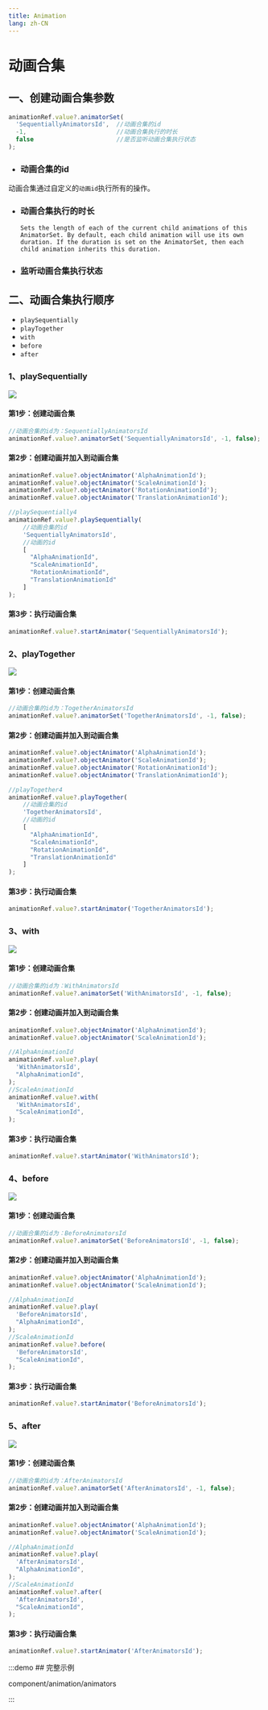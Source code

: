 ```yaml
---
title: Animation
lang: zh-CN
---
```


# 动画合集

## 一、创建动画合集参数

```js
animationRef.value?.animatorSet(
  'SequentiallyAnimatorsId',  //动画合集的id
  -1,                         //动画合集执行的时长
  false                       //是否监听动画合集执行状态
);
```

* ### 动画合集的id

动画合集通过自定义的`动画id`执行所有的操作。

* ### 动画合集执行的时长
  `Sets the length of each of the current child animations of this AnimatorSet. By default, each child animation will use its own duration. If the duration is set on the AnimatorSet, then each child animation inherits this duration.`

* ### 监听动画合集执行状态

## 二、动画合集执行顺序

* `playSequentially`
* `playTogether`
* `with`
* `before`
* `after`

### 1、playSequentially

<img src="/component/animation/animators_play_sequentially.gif" />

#### 第1步：创建动画合集

```js
//动画合集的id为：SequentiallyAnimatorsId
animationRef.value?.animatorSet('SequentiallyAnimatorsId', -1, false);
```

#### 第2步：创建动画并加入到动画合集

``` js
animationRef.value?.objectAnimator('AlphaAnimationId');
animationRef.value?.objectAnimator('ScaleAnimationId');
animationRef.value?.objectAnimator('RotationAnimationId');
animationRef.value?.objectAnimator('TranslationAnimationId');

//playSequentially4
animationRef.value?.playSequentially(
    //动画合集的id
    'SequentiallyAnimatorsId',
    //动画的id
    [
      "AlphaAnimationId",
      "ScaleAnimationId",
      "RotationAnimationId",
      "TranslationAnimationId"
    ]
);

```

#### 第3步：执行动画合集

```js
animationRef.value?.startAnimator('SequentiallyAnimatorsId');
```

### 2、playTogether

<img src="/component/animation/animators_play_together.gif" />

#### 第1步：创建动画合集

```js
//动画合集的id为：TogetherAnimatorsId
animationRef.value?.animatorSet('TogetherAnimatorsId', -1, false);
```

#### 第2步：创建动画并加入到动画合集

``` js
animationRef.value?.objectAnimator('AlphaAnimationId');
animationRef.value?.objectAnimator('ScaleAnimationId');
animationRef.value?.objectAnimator('RotationAnimationId');
animationRef.value?.objectAnimator('TranslationAnimationId');

//playTogether4
animationRef.value?.playTogether(
    //动画合集的id
    'TogetherAnimatorsId',
    //动画的id
    [
      "AlphaAnimationId",
      "ScaleAnimationId",
      "RotationAnimationId",
      "TranslationAnimationId"
    ]
);

```

#### 第3步：执行动画合集

```js
animationRef.value?.startAnimator('TogetherAnimatorsId');
```

### 3、with

<img src="/component/animation/animators_play_with.gif" />

#### 第1步：创建动画合集

```js
//动画合集的id为：WithAnimatorsId
animationRef.value?.animatorSet('WithAnimatorsId', -1, false);
```

#### 第2步：创建动画并加入到动画合集

```js
animationRef.value?.objectAnimator('AlphaAnimationId');
animationRef.value?.objectAnimator('ScaleAnimationId');

//AlphaAnimationId
animationRef.value?.play(
  'WithAnimatorsId',
  "AlphaAnimationId",
);
//ScaleAnimationId
animationRef.value?.with(
  'WithAnimatorsId',
  "ScaleAnimationId",
);

```

#### 第3步：执行动画合集

```js
animationRef.value?.startAnimator('WithAnimatorsId');
```

### 4、before

<img src="/component/animation/animators_play_before.gif" />

#### 第1步：创建动画合集

```js
//动画合集的id为：BeforeAnimatorsId
animationRef.value?.animatorSet('BeforeAnimatorsId', -1, false);
```

#### 第2步：创建动画并加入到动画合集

```js
animationRef.value?.objectAnimator('AlphaAnimationId');
animationRef.value?.objectAnimator('ScaleAnimationId');

//AlphaAnimationId
animationRef.value?.play(
  'BeforeAnimatorsId',
  "AlphaAnimationId",
);
//ScaleAnimationId
animationRef.value?.before(
  'BeforeAnimatorsId',
  "ScaleAnimationId",
);

```

#### 第3步：执行动画合集

```js
animationRef.value?.startAnimator('BeforeAnimatorsId');
```

### 5、after

<img src="/component/animation/animators_play_after.gif" />

#### 第1步：创建动画合集

```js
//动画合集的id为：AfterAnimatorsId
animationRef.value?.animatorSet('AfterAnimatorsId', -1, false);
```

#### 第2步：创建动画并加入到动画合集

```js
animationRef.value?.objectAnimator('AlphaAnimationId');
animationRef.value?.objectAnimator('ScaleAnimationId');

//AlphaAnimationId
animationRef.value?.play(
  'AfterAnimatorsId',
  "AlphaAnimationId",
);
//ScaleAnimationId
animationRef.value?.after(
  'AfterAnimatorsId',
  "ScaleAnimationId",
);

```

#### 第3步：执行动画合集

```js
animationRef.value?.startAnimator('AfterAnimatorsId');
```

:::demo ## 完整示例

component/animation/animators

:::
